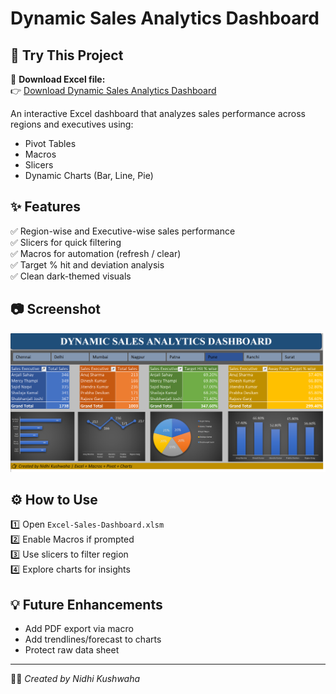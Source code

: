 # Dynamic Sales Analytics Dashboard
## 🚀 Try This Project

🔹 **Download Excel file:**  
👉 [Download Dynamic Sales Analytics Dashboard](https://raw.githubusercontent.com/Nishuthaku/Dynamic-Sales-Analysis-Dashboard/main/Dynamic%20Sales%20Analytics%20Dashboard.xlsm)

An interactive Excel dashboard that analyzes sales performance across regions and executives using:
- Pivot Tables
- Macros
- Slicers
- Dynamic Charts (Bar, Line, Pie)

## ✨ Features
✅ Region-wise and Executive-wise sales performance  
✅ Slicers for quick filtering  
✅ Macros for automation (refresh / clear)  
✅ Target % hit and deviation analysis  
✅ Clean dark-themed visuals  

## 📷 Screenshot  
![Dashboard](https://raw.githubusercontent.com/Nishuthaku/Dynamic-Sales-Analysis-Dashboard/main/dashboard.png
)

## ⚙️ How to Use  
1️⃣ Open `Excel-Sales-Dashboard.xlsm`  
2️⃣ Enable Macros if prompted  
3️⃣ Use slicers to filter region  
4️⃣ Explore charts for insights  

## 💡 Future Enhancements  
- Add PDF export via macro  
- Add trendlines/forecast to charts  
- Protect raw data sheet  

---
👨‍💻 *Created by Nidhi Kushwaha*
